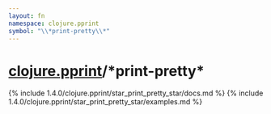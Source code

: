 ```yaml
---
layout: fn
namespace: clojure.pprint
symbol: "\\*print-pretty\\*"
---
```


# [clojure.pprint](../)/\*print-pretty\*

{% include 1.4.0/clojure.pprint/star_print_pretty_star/docs.md %}
{% include 1.4.0/clojure.pprint/star_print_pretty_star/examples.md %}

